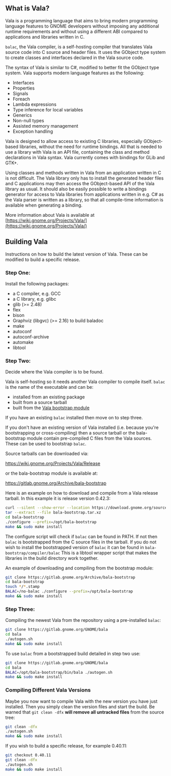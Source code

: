 ## What is Vala?
Vala is a programming language that aims to bring modern programming
language features to GNOME developers without imposing any additional
runtime requirements and without using a different ABI compared to
applications and libraries written in C.

`balac`, the Vala compiler, is a self-hosting compiler that translates
Vala source code into C source and header files. It uses the GObject
type system to create classes and interfaces declared in the Vala source
code.

The syntax of Vala is similar to C#, modified to better fit the GObject
type system. Vala supports modern language features as the following:

 * Interfaces
 * Properties
 * Signals
 * Foreach
 * Lambda expressions
 * Type inference for local variables
 * Generics
 * Non-null types
 * Assisted memory management
 * Exception handling

Vala is designed to allow access to existing C libraries, especially
GObject-based libraries, without the need for runtime bindings. All that
is needed to use a library with Vala is an API file, containing the class
and method declarations in Vala syntax. Vala currently comes with
bindings for GLib and GTK+.

Using classes and methods written in Vala from an application written in
C is not difficult. The Vala library only has to install the generated
header files and C applications may then access the GObject-based API of
the Vala library as usual. It should also be easily possible to write a
bindings generator for access to Vala libraries from applications
written in e.g. C# as the Vala parser is written as a library, so that
all compile-time information is available when generating a binding.

More information about Vala is available at [https://wiki.gnome.org/Projects/Vala/](https://wiki.gnome.org/Projects/Vala/)


## Building Vala
Instructions on how to build the latest version of Vala.
These can be modified to build a specific release.

### Step One:
Install the following packages:

 * a C compiler, e.g. GCC
 * a C library, e.g. glibc
 * glib (>= 2.48)
 * flex
 * bison
 * Graphviz (libgvc) (>= 2.16) to build baladoc
 * make
 * autoconf
 * autoconf-archive
 * automake
 * libtool


### Step Two:
Decide where the Vala compiler is to be found.

Vala is self-hosting so it needs another Vala compiler to compile
itself.  `balac` is the name of the executable and can be:

 * installed from an existing package
 * built from a source tarball
 * built from the [Vala bootstrap module](https://gitlab.gnome.org/Archive/bala-bootstrap)

If you have an existing `balac` installed then move on to step three.

If you don't have an existing version of Vala installed (i.e. because you're
bootstrapping or cross-compiling) then a source tarball or the bala-bootstrap
module contain pre-compiled C files from the Vala sources. These can be used
to bootstrap `balac`.

Source tarballs can be downloaded via:

https://wiki.gnome.org/Projects/Vala/Release

or the bala-bootstrap module is available at:

https://gitlab.gnome.org/Archive/bala-bootstrap


Here is an example on how to download and compile from a Vala release tarball.
In this example it is release version 0.42.3:

```sh
curl --silent --show-error --location https://download.gnome.org/sources/bala/0.42/bala-0.42.3.tar.xz --output bala-bootstrap.tar.xz
tar --extract --file bala-bootstrap.tar.xz
cd bala-bootstrap
./configure --prefix=/opt/bala-bootstrap
make && sudo make install
```

The configure script will check if `balac` can be found in PATH. If not then
`balac` is bootstrapped from the C source files in the tarball.
If you do not wish to install the bootstrapped version of `balac` it can be
found in `bala-bootstrap/compiler/balac` This is a libtool wrapper script
that makes the libraries in the build directory work together.


An example of downloading and compiling from the bootstrap module:

```sh
git clone https://gitlab.gnome.org/Archive/bala-bootstrap
cd bala-bootstrap
touch */*.stamp
BALAC=/no-balac ./configure --prefix=/opt/bala-bootstrap
make && sudo make install
```

### Step Three:
Compiling the newest Vala from the repository using a pre-installed `balac`:

```sh
git clone https://gitlab.gnome.org/GNOME/bala
cd bala
./autogen.sh
make && sudo make install
```

To use `balac` from a bootstrapped build detailed in step two use:

```sh
git clone https://gitlab.gnome.org/GNOME/bala
cd bala
BALAC=/opt/bala-bootstrap/bin/bala ./autogen.sh
make && sudo make install
```

### Compiling Different Vala Versions
Maybe you now want to compile Vala with the new version you have just installed.
Then you simply clean the version files and start the build. Be warned that
`git clean -dfx` **will remove all untracked files** from the source tree:

```sh
git clean -dfx
./autogen.sh
make && sudo make install
```

If you wish to build a specific release, for example 0.40.11:

```sh
git checkout 0.40.11
git clean -dfx
./autogen.sh
make && sudo make install
```
